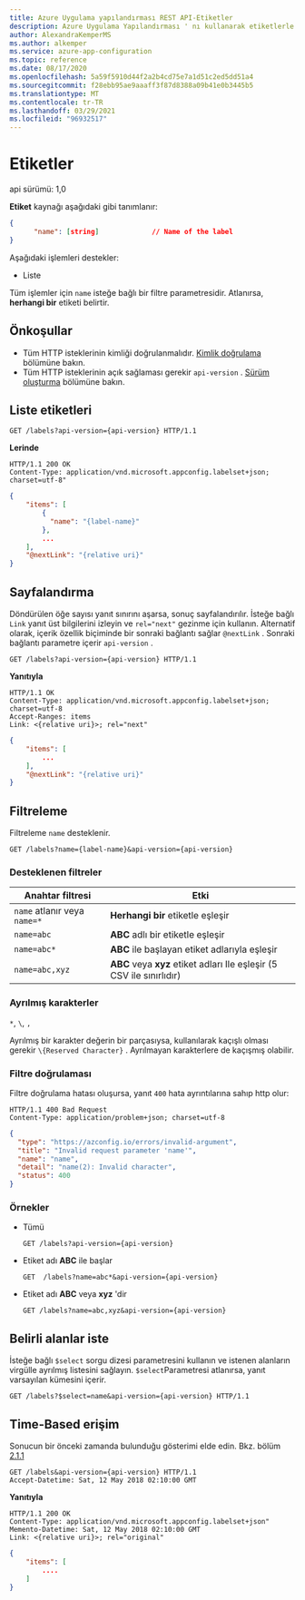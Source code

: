 ```yaml
---
title: Azure Uygulama yapılandırması REST API-Etiketler
description: Azure Uygulama Yapılandırması ' nı kullanarak etiketlerle çalışmak için başvuru sayfaları REST API
author: AlexandraKemperMS
ms.author: alkemper
ms.service: azure-app-configuration
ms.topic: reference
ms.date: 08/17/2020
ms.openlocfilehash: 5a59f5910d44f2a2b4cd75e7a1d51c2ed5dd51a4
ms.sourcegitcommit: f28ebb95ae9aaaff3f87d8388a09b41e0b3445b5
ms.translationtype: MT
ms.contentlocale: tr-TR
ms.lasthandoff: 03/29/2021
ms.locfileid: "96932517"
---
```

# <a name="labels"></a>Etiketler

api sürümü: 1,0

**Etiket** kaynağı aşağıdaki gibi tanımlanır:

```json
{
      "name": [string]             // Name of the label
}
```

Aşağıdaki işlemleri destekler:

- Liste

Tüm işlemler için ``name`` isteğe bağlı bir filtre parametresidir. Atlanırsa, **herhangi bir** etiketi belirtir.

## <a name="prerequisites"></a>Önkoşullar

- Tüm HTTP isteklerinin kimliği doğrulanmalıdır. [Kimlik doğrulama](./rest-api-authentication-index.md) bölümüne bakın.
- Tüm HTTP isteklerinin açık sağlaması gerekir `api-version` . [Sürüm oluşturma](./rest-api-versioning.md) bölümüne bakın.

## <a name="list-labels"></a>Liste etiketleri

```http
GET /labels?api-version={api-version} HTTP/1.1
```

**Lerinde**

```http
HTTP/1.1 200 OK
Content-Type: application/vnd.microsoft.appconfig.labelset+json; charset=utf-8"
```

```json
{
    "items": [
        {
          "name": "{label-name}"
        },
        ...
    ],
    "@nextLink": "{relative uri}"
}
```

## <a name="pagination"></a>Sayfalandırma

Döndürülen öğe sayısı yanıt sınırını aşarsa, sonuç sayfalandırılır. İsteğe bağlı `Link` yanıt üst bilgilerini izleyin ve `rel="next"` gezinme için kullanın. Alternatif olarak, içerik özellik biçiminde bir sonraki bağlantı sağlar `@nextLink` . Sonraki bağlantı parametre içerir `api-version` .

```http
GET /labels?api-version={api-version} HTTP/1.1
```

**Yanıtıyla**

```http
HTTP/1.1 OK
Content-Type: application/vnd.microsoft.appconfig.labelset+json; charset=utf-8
Accept-Ranges: items
Link: <{relative uri}>; rel="next"
```

```json
{
    "items": [
        ...
    ],
    "@nextLink": "{relative uri}"
}
```

## <a name="filtering"></a>Filtreleme

Filtreleme `name` desteklenir.

```http
GET /labels?name={label-name}&api-version={api-version}
```

### <a name="supported-filters"></a>Desteklenen filtreler

|Anahtar filtresi|Etki|
|--|--|
|`name` atlanır veya `name=*`|**Herhangi bir** etiketle eşleşir|
|`name=abc`|**ABC** adlı bir etiketle eşleşir|
|`name=abc*`|**ABC** ile başlayan etiket adlarıyla eşleşir|
|`name=abc,xyz`|**ABC** veya **xyz** etiket adları Ile eşleşir (5 CSV ile sınırlıdır)|

### <a name="reserved-characters"></a>Ayrılmış karakterler

`*`, `\`, `,`

Ayrılmış bir karakter değerin bir parçasıysa, kullanılarak kaçışlı olması gerekir `\{Reserved Character}` . Ayrılmayan karakterlere de kaçışmış olabilir.

### <a name="filter-validation"></a>Filtre doğrulaması

Filtre doğrulama hatası oluşursa, yanıt `400` hata ayrıntılarına sahıp http olur:

```http
HTTP/1.1 400 Bad Request
Content-Type: application/problem+json; charset=utf-8
```

```json
{
  "type": "https://azconfig.io/errors/invalid-argument",
  "title": "Invalid request parameter 'name'",
  "name": "name",
  "detail": "name(2): Invalid character",
  "status": 400
}
```

### <a name="examples"></a>Örnekler

- Tümü

    ```http
    GET /labels?api-version={api-version}
    ```

- Etiket adı **ABC** ile başlar

    ```http
    GET  /labels?name=abc*&api-version={api-version}
    ```

- Etiket adı **ABC** veya **xyz** 'dir

    ```http
    GET /labels?name=abc,xyz&api-version={api-version}
    ```

## <a name="request-specific-fields"></a>Belirli alanlar iste

İsteğe bağlı `$select` sorgu dizesi parametresini kullanın ve istenen alanların virgülle ayrılmış listesini sağlayın. `$select`Parametresi atlanırsa, yanıt varsayılan kümesini içerir.

```http
GET /labels?$select=name&api-version={api-version} HTTP/1.1
```

## <a name="time-based-access"></a>Time-Based erişim

Sonucun bir önceki zamanda bulunduğu gösterimi elde edin. Bkz. bölüm [2.1.1](https://tools.ietf.org/html/rfc7089#section-2.1)

```http
GET /labels&api-version={api-version} HTTP/1.1
Accept-Datetime: Sat, 12 May 2018 02:10:00 GMT
```

**Yanıtıyla**

```http
HTTP/1.1 200 OK
Content-Type: application/vnd.microsoft.appconfig.labelset+json"
Memento-Datetime: Sat, 12 May 2018 02:10:00 GMT
Link: <{relative uri}>; rel="original"
```

```json
{
    "items": [
        ....
    ]
}
```
